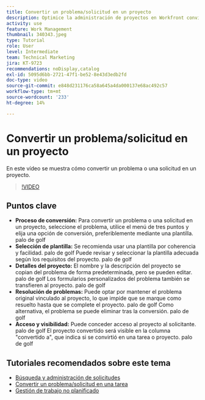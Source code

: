 ```yaml
---
title: Convertir un problema/solicitud en un proyecto
description: Optimice la administración de proyectos en Workfront convirtiendo problemas en proyectos con plantillas, personalizando los detalles del proyecto, administrando las opciones de resolución de problemas y garantizando la visibilidad y el acceso a flujos de trabajo sin problemas.
activity: use
feature: Work Management
thumbnail: 340343.jpeg
type: Tutorial
role: User
level: Intermediate
team: Technical Marketing
jira: KT-9723
recommendations: noDisplay,catalog
exl-id: 5095d6bb-2721-47f1-be52-8e43d3edb2fd
doc-type: video
source-git-commit: e848d231176ca58a645a4da000137e68ac492c57
workflow-type: tm+mt
source-wordcount: '233'
ht-degree: 14%

---
```


# Convertir un problema/solicitud en un proyecto

En este vídeo se muestra cómo convertir un problema o una solicitud en un proyecto.

>[!VIDEO](https://video.tv.adobe.com/v/340343/?quality=12&learn=on&enablevpops)

## Puntos clave

* **Proceso de conversión:** Para convertir un problema o una solicitud en un proyecto, seleccione el problema, utilice el menú de tres puntos y elija una opción de conversión, preferiblemente mediante una plantilla. palo de golf
* **Selección de plantilla:** Se recomienda usar una plantilla por coherencia y facilidad. palo de golf Puede revisar y seleccionar la plantilla adecuada según los requisitos del proyecto. palo de golf
* **Detalles del proyecto:** El nombre y la descripción del proyecto se copian del problema de forma predeterminada, pero se pueden editar. palo de golf Los formularios personalizados del problema también se transfieren al proyecto. palo de golf
* **Resolución de problemas:** Puede optar por mantener el problema original vinculado al proyecto, lo que impide que se marque como resuelto hasta que se complete el proyecto. palo de golf Como alternativa, el problema se puede eliminar tras la conversión. palo de golf
* **Acceso y visibilidad:** Puede conceder acceso al proyecto al solicitante. palo de golf El proyecto convertido será visible en la columna &quot;convertido a&quot;, que indica si se convirtió en una tarea o proyecto. palo de golf


## Tutoriales recomendados sobre este tema

* [Búsqueda y administración de solicitudes](/help/manage-work/issues-requests/find-requests.md)
* [Convertir un problema/solicitud en una tarea](/help/manage-work/issues-requests/convert-issues-to-other-work-items.md)
* [Gestión de trabajo no planificado](/help/manage-work/issues-requests/handle-unplanned-work.md)

